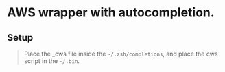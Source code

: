 # AWS wrapper with autocompletion.

## Setup

> Place the _cws file inside the `~/.zsh/completions`, and place the cws script in the `~/.bin`.
